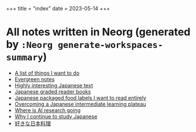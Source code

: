 +++
title = "index"
date = 2023-05-14
+++


# All notes written in Neorg (generated by `:Neorg generate-workspaces-summary`)

- [A list of things I want to do](@/blog/A%20list%20of%20things%20I%20want%20to%20do.md)
- [Evergreen notes](@/blog/Evergreen%20notes.md)
- [Highly interesting Japanese text](@/blog/Highly%20interesting%20Japanese%20text.md)
- [Japanese graded reader books](@/blog/Japanese%20graded%20reader%20books.md)
- [Japanese packaged food labels I want to read entirely](@/blog/Japanese%20packaged%20food%20labels%20I%20want%20to%20read%20entirely.md)
- [Overcoming a Japanese intermediate learning plateau](@/blog/Overcoming%20a%20Japanese%20intermediate%20learning%20plateau.md)
- [Where is AI research going](@/blog/Where%20is%20AI%20research%20going.md)
- [Why I continue to study Japanese](@/blog/Why%20I%20continue%20to%20study%20Japanese.md)
- [好きな日本料理](@/blog/好きな日本料理.md)
